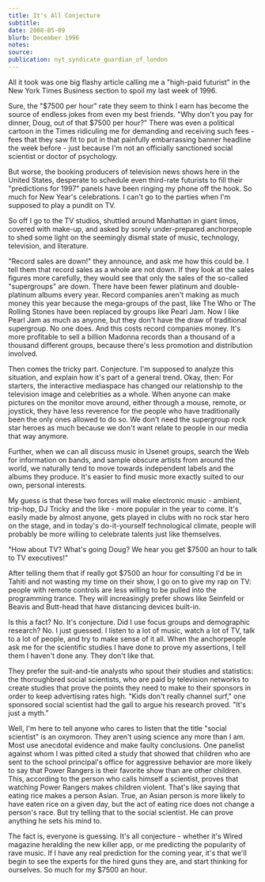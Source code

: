 ```yaml
---
title: It's All Conjecture
subtitle:
date: 2008-05-09
blurb: December 1996
notes:
source:
publication: nyt_syndicate_guardian_of_london
---
```


All it took was one big flashy article calling me a "high-paid futurist" in the New York Times Business section to spoil my last week of 1996.

Sure, the "$7500 per hour" rate they seem to think I earn has become the source of endless jokes from even my best friends. "Why don't you pay for dinner, Doug, out of that $7500 per hour?" There was even a political cartoon in the Times ridiculing me for demanding and receiving such fees - fees that they saw fit to put in that painfully embarrassing banner headline the week before - just because I'm not an officially sanctioned social scientist or doctor of psychology.

But worse, the booking producers of television news shows here in the United States, desperate to schedule even third-rate futurists to fill their "predictions for 1997" panels have been ringing my phone off the hook. So much for New Year's celebrations. I can't go to the parties when I'm supposed to play a pundit on TV.

So off I go to the TV studios, shuttled around Manhattan in giant limos, covered with make-up, and asked by sorely under-prepared anchorpeople to shed some light on the seemingly dismal state of music, technology, television, and literature.

"Record sales are down!" they announce, and ask me how this could be. I tell them that record sales as a whole are not down. If they look at the sales figures more carefully, they would see that only the sales of the so-called "supergroups" are down. There have been fewer platinum and double-platinum albums every year. Record companies aren't making as much money this year because the mega-groups of the past, like The Who or The Rolling Stones have been replaced by groups like Pearl Jam. Now I like Pearl Jam as much as anyone, but they don't have the draw of traditional supergroup. No one does. And this costs record companies money. It's more profitable to sell a billion Madonna records than a thousand of a thousand different groups, because there's less promotion and distribution involved.

Then comes the tricky part. Conjecture. I'm supposed to analyze this situation, and explain how it's part of a general trend. Okay, then: For starters, the interactive mediaspace has changed our relationship to the television image and celebrities as a whole. When anyone can make pictures on the monitor move around, either through a mouse, remote, or joystick, they have less reverence for the people who have traditionally been the only ones allowed to do so. We don't need the supergroup rock star heroes as much because we don't want relate to people in our media that way anymore.

Further, when we can all discuss music in Usenet groups, search the Web for information on bands, and sample obscure artists from around the world, we naturally tend to move towards independent labels and the albums they produce. It's easier to find music more exactly suited to our own, personal interests.

My guess is that these two forces will make electronic music - ambient, trip-hop, DJ Tricky and the like - more popular in the year to come. It's easily made by almost anyone, gets played in clubs with no rock star hero on the stage, and in today's do-it-yourself technological climate, people will probably be more willing to celebrate talents just like themselves.

"How about TV? What's going Doug? We hear you get $7500 an hour to talk to TV executives!"

After telling them that if really got $7500 an hour for consulting I'd be in Tahiti and not wasting my time on their show, I go on to give my rap on TV: people with remote controls are less willing to be pulled into the programming trance. They will increasingly prefer shows like Seinfeld or Beavis and Butt-head that have distancing devices built-in.

Is this a fact? No. It's conjecture. Did I use focus groups and demographic research? No. I just guessed. I listen to a lot of music, watch a lot of TV, talk to a lot of people, and try to make sense of it all. When the anchorpeople ask me for the scientific studies I have done to prove my assertions, I tell them I haven't done any. They don't like that.

They prefer the suit-and-tie analysts who spout their studies and statistics: the thoroughbred social scientists, who are paid by television networks to create studies that prove the points they need to make to their sponsors in order to keep advertising rates high. "Kids don't really channel surf," one sponsored social scientist had the gall to argue his research proved. "It's just a myth."

Well, I'm here to tell anyone who cares to listen that the title "social scientist" is an oxymoron. They aren't using science any more than I am. Most use anecdotal evidence and make faulty conclusions. One panelist against whom I was pitted cited a study that showed that children who are sent to the school principal's office for aggressive behavior are more likely to say that Power Rangers is their favorite show than are other children. This, according to the person who calls himself a scientist, proves that watching Power Rangers makes children violent. That's like saying that eating rice makes a person Asian. True, an Asian person is more likely to have eaten rice on a given day, but the act of eating rice does not change a person's race. But try telling that to the social scientist. He can prove anything he sets his mind to.

The fact is, everyone is guessing. It's all conjecture - whether it's Wired magazine heralding the new killer app, or me predicting the popularity of rave music. If I have any real prediction for the coming year, it's that we'll begin to see the experts for the hired guns they are, and start thinking for ourselves. So much for my $7500 an hour.
